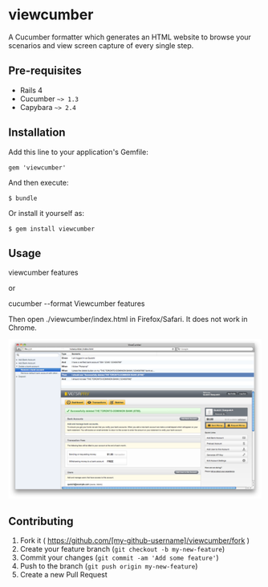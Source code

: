 # viewcumber

A Cucumber formatter which generates an HTML website to browse your scenarios and view screen capture of every single step.

## Pre-requisites

* Rails 4
* Cucumber `~> 1.3`
* Capybara `~> 2.4`

## Installation

Add this line to your application's Gemfile:

    gem 'viewcumber'

And then execute:

    $ bundle

Or install it yourself as:

    $ gem install viewcumber

## Usage

  viewcumber features

or

  cucumber --format Viewcumber features

Then open ./viewcumber/index.html in Firefox/Safari. It does not work in Chrome.

![A screenshot](screenshot.png)

## Contributing

1. Fork it ( https://github.com/[my-github-username]/viewcumber/fork )
2. Create your feature branch (`git checkout -b my-new-feature`)
3. Commit your changes (`git commit -am 'Add some feature'`)
4. Push to the branch (`git push origin my-new-feature`)
5. Create a new Pull Request
